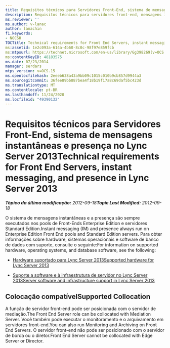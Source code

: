 ```yaml
---
title: Requisitos técnicos para Servidores Front-End, sistema de mensagens instantâneas e presença
description: Requisitos técnicos para servidores front-end, mensagens instantâneas e presença.
ms.reviewer: ''
ms.author: v-lanac
author: lanachin
f1.keywords:
- NOCSH
TOCTitle: Technical requirements for Front End Servers, instant messaging, and presence
ms:assetid: 1e2c093a-614a-4b60-8c0c-98f97e859fcb
ms:mtpsurl: https://technet.microsoft.com/en-us/library/Gg398269(v=OCS.15)
ms:contentKeyID: 48183575
ms.date: 07/23/2014
manager: serdars
mtps_version: v=OCS.15
ms.openlocfilehash: 2eeeb638a43a9bb09c1015c010b9cb857d9944a3
ms.sourcegitcommit: 36fee89bb887bea4f18b19f17a8c69daf5bc423d
ms.translationtype: MT
ms.contentlocale: pt-BR
ms.lasthandoff: 11/24/2020
ms.locfileid: "49390132"
---
```

# <a name="technical-requirements-for-front-end-servers-instant-messaging-and-presence-in-lync-server-2013"></a><span data-ttu-id="a14c6-103">Requisitos técnicos para Servidores Front-End, sistema de mensagens instantâneas e presença no Lync Server 2013</span><span class="sxs-lookup"><span data-stu-id="a14c6-103">Technical requirements for Front End Servers, instant messaging, and presence in Lync Server 2013</span></span>

<div data-xmlns="http://www.w3.org/1999/xhtml">

<div class="topic" data-xmlns="http://www.w3.org/1999/xhtml" data-msxsl="urn:schemas-microsoft-com:xslt" data-cs="https://msdn.microsoft.com/">

<div data-asp="https://msdn2.microsoft.com/asp">



</div>

<div id="mainSection">

<div id="mainBody"><span data-ttu-id="a14c6-104">

<span> </span></span><span class="sxs-lookup"><span data-stu-id="a14c6-104">

<span> </span></span></span>

<span data-ttu-id="a14c6-105">_**Tópico da última modificação:** 2012-09-18_</span><span class="sxs-lookup"><span data-stu-id="a14c6-105">_**Topic Last Modified:** 2012-09-18_</span></span>

<span data-ttu-id="a14c6-106">O sistema de mensagens instantâneas e a presença são sempre executados nos pools de Front-Ends Enterprise Edition e servidores Standard Edition.</span><span class="sxs-lookup"><span data-stu-id="a14c6-106">Instant messaging (IM) and presence always run on Enterprise Edition Front End pools and Standard Edition servers.</span></span> <span data-ttu-id="a14c6-107">Para obter informações sobre hardware, sistemas operacionais e software de banco de dados com suporte, consulte o seguinte:</span><span class="sxs-lookup"><span data-stu-id="a14c6-107">For information on supported hardware, operating systems, and database software, see the following:</span></span>

  - [<span data-ttu-id="a14c6-108">Hardware suportado para Lync Server 2013</span><span class="sxs-lookup"><span data-stu-id="a14c6-108">Supported hardware for Lync Server 2013</span></span>](lync-server-2013-supported-hardware.md)

  - [<span data-ttu-id="a14c6-109">Suporte a software e à infraestrutura de servidor no Lync Server 2013</span><span class="sxs-lookup"><span data-stu-id="a14c6-109">Server software and infrastructure support in Lync Server 2013</span></span>](lync-server-2013-server-software-and-infrastructure-support.md)

<div>

## <a name="supported-collocation"></a><span data-ttu-id="a14c6-110">Colocação compatível</span><span class="sxs-lookup"><span data-stu-id="a14c6-110">Supported Collocation</span></span>

<span data-ttu-id="a14c6-111">A função de servidor front-end pode ser posicionada com o servidor de mediação.</span><span class="sxs-lookup"><span data-stu-id="a14c6-111">The Front End Server role can be collocated with Mediation Server.</span></span> <span data-ttu-id="a14c6-112">Você também pode executar o monitoramento e o arquivamento em servidores front-end.</span><span class="sxs-lookup"><span data-stu-id="a14c6-112">You can also run Monitoring and Archiving on Front End Servers.</span></span> <span data-ttu-id="a14c6-113">O servidor front-end não pode ser posicionado com o servidor de borda ou o diretor.</span><span class="sxs-lookup"><span data-stu-id="a14c6-113">Front End Server cannot be collocated with Edge Server or Director.</span></span>

<span data-ttu-id="a14c6-114"></div>

</div>

<span> </span>

</div>

</div>

</span><span class="sxs-lookup"><span data-stu-id="a14c6-114"></div>

</div>

<span> </span>

</div>

</div>

</span></span></div>

